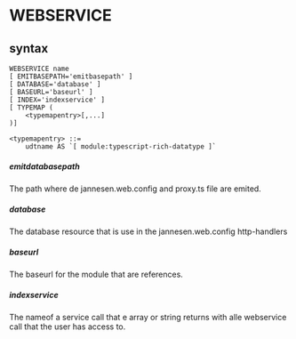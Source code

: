 ﻿# WEBSERVICE
## syntax
```
WEBSERVICE name 
[ EMITBASEPATH='emitbasepath' ]
[ DATABASE='database' ]
[ BASEURL='baseurl' ]
[ INDEX='indexservice' ]
[ TYPEMAP (
    <typemapentry>[,...]
)]

<typemapentry> ::=
    udtname AS `[ module:typescript-rich-datatype ]`
```

##### emitdatabasepath
The path where de jannesen.web.config and proxy.ts file are emited.

##### database
The database resource that is use in the jannesen.web.config http-handlers

##### baseurl
The baseurl for the module that are references.

##### indexservice
The nameof a service call that e array or string returns with alle webservice call that the user has access to.